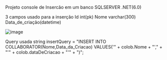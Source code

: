 Projeto console  de Insercão em um banco SQLSERVER .NET(6.0)

3 campos usado para a inserção
Id int(pk)
Nome varchar(300)
Data_de_criação(datetime)


![image](https://user-images.githubusercontent.com/82232439/184281705-3f32846b-25bf-4c12-936d-59d7b01f3786.png)


Query usada 
string insertQuery = "INSERT INTO COLLABORATOR(Nome,Data_da_Criacao) VALUES('" + colob.Nome + "'," + "'" + colob.dataDeCriacao + "'" + ")";
